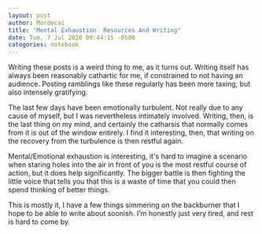```yaml
---
layout: post
author: Mordecai
title: "Mental Exhaustion  Resources And Writing"
date: Tue, 7 Jul 2020 09:44:15 -0500
categories: notebook
---
```


Writing these posts is a weird thing to me, as it turns out. Writing itself has
always been reasonably cathartic for me, if constrained to not having an
audience. Posting ramblings like these regularly has been more taxing, but also
intensely gratifying.

The last few days have been emotionally turbulent. Not really due to any cause
of myself, but I was nevertheless intimately involved. Writing, then, is the
last thing on my mind, and certainly the catharsis that normally comes from it
is out of the window entirely. I find it interesting, then, that writing on the
recovery from the turbulence is then restful again.

Mental/Emotional exhaustion is interesting, it's hard to imagine a scenario when
staring holes into the air in front of you is the most restful course of action,
but it does help significantly. The bigger battle is then fighting the little
voice that tells you that this is a waste of time that you could then spend
thinking of better things.

This is mostly it, I have a few things simmering on the backburner that I hope
to be able to write about soonish. I'm honestly just very tired, and rest is hard to
come by.
